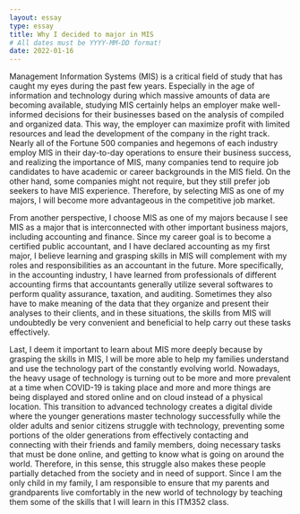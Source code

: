 ```yaml
---
layout: essay
type: essay
title: Why I decided to major in MIS
# All dates must be YYYY-MM-DD format!
date: 2022-01-16
---
```


Management Information Systems (MIS) is a critical field of study that has caught my eyes during the past few years. Especially in the age of information and technology during which massive amounts of data are becoming available, studying MIS certainly helps an employer make well-informed decisions for their businesses based on the analysis of compiled and organized data. This way, the employer can maximize profit with limited resources and lead the development of the company in the right track. Nearly all of the Fortune 500 companies and hegemons of each industry employ MIS in their day-to-day operations to ensure their business success, and realizing the importance of MIS, many companies tend to require job candidates to have academic or career backgrounds in the MIS field. On the other hand, some companies might not require, but they still prefer job seekers to have MIS experience. Therefore, by selecting MIS as one of my majors, I will become more advantageous in the competitive job market.

From another perspective, I choose MIS as one of my majors because I see MIS as a major that is interconnected with other important business majors, including accounting and finance. Since my career goal is to become a certified public accountant, and I have declared accounting as my first major, I believe learning and grasping skills in MIS will complement with my roles and responsibilities as an accountant in the future. More specifically, in the accounting industry, I have learned from professionals of different accounting firms that accountants generally utilize several softwares to perform quality assurance, taxation, and auditing. Sometimes they also have to make meaning of the data that they organize and present their analyses to their clients, and in these situations, the skills from MIS will undoubtedly be very convenient and beneficial to help carry out these tasks effectively. 

Last, I deem it important to learn about MIS more deeply because by grasping the skills in MIS, I will be more able to help my families understand and use the technology part of the constantly evolving world. Nowadays, the heavy usage of technology is turning out to be more and more prevalent at a time when COVID-19 is taking place and more and more things are being displayed and stored online and on cloud instead of a physical location. This transition to advanced technology creates a digital divide where the younger generations master technology successfully while the older adults and senior citizens struggle with technology, preventing some portions of the older generations from effectively contacting and connecting with their friends and family members, doing necessary tasks that must be done online, and getting to know what is going on around the world. Therefore, in this sense, this struggle also makes these people partially detached from the society and in need of support. Since I am the only child in my family, I am responsible to ensure that my parents and grandparents live comfortably in the new world of technology by teaching them some of the skills that I will learn in this ITM352 class.

